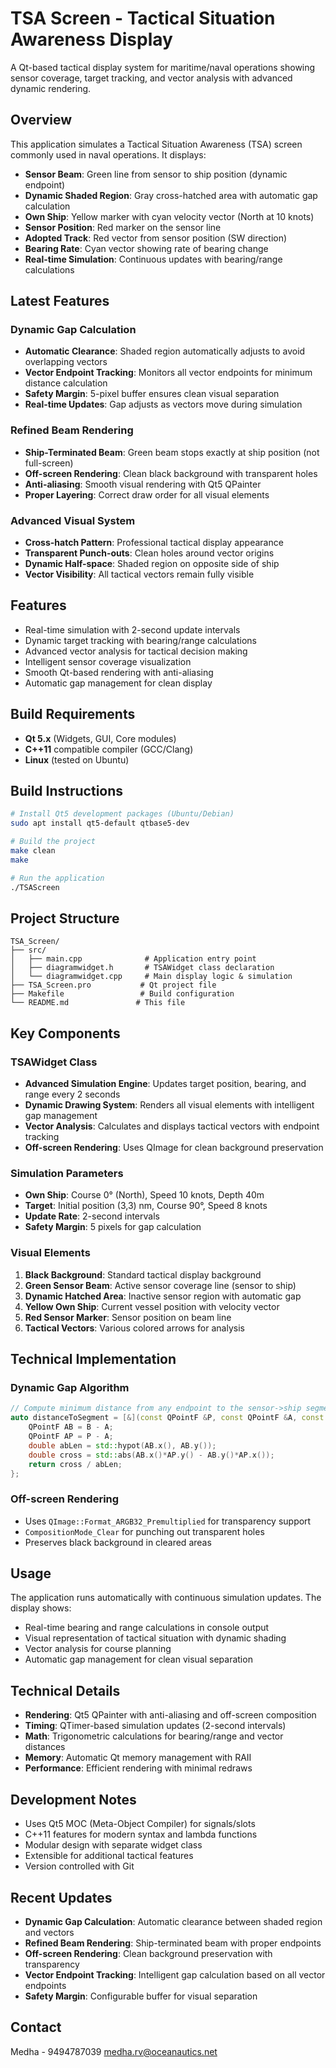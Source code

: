 # TSA Screen - Tactical Situation Awareness Display

A Qt-based tactical display system for maritime/naval operations showing sensor coverage, target tracking, and vector analysis with advanced dynamic rendering.

## Overview

This application simulates a Tactical Situation Awareness (TSA) screen commonly used in naval operations. It displays:

- **Sensor Beam**: Green line from sensor to ship position (dynamic endpoint)
- **Dynamic Shaded Region**: Gray cross-hatched area with automatic gap calculation
- **Own Ship**: Yellow marker with cyan velocity vector (North at 10 knots)
- **Sensor Position**: Red marker on the sensor line
- **Adopted Track**: Red vector from sensor position (SW direction)
- **Bearing Rate**: Cyan vector showing rate of bearing change
- **Real-time Simulation**: Continuous updates with bearing/range calculations

## Latest Features

### Dynamic Gap Calculation
- **Automatic Clearance**: Shaded region automatically adjusts to avoid overlapping vectors
- **Vector Endpoint Tracking**: Monitors all vector endpoints for minimum distance calculation
- **Safety Margin**: 5-pixel buffer ensures clean visual separation
- **Real-time Updates**: Gap adjusts as vectors move during simulation

### Refined Beam Rendering
- **Ship-Terminated Beam**: Green beam stops exactly at ship position (not full-screen)
- **Off-screen Rendering**: Clean black background with transparent holes
- **Anti-aliasing**: Smooth visual rendering with Qt5 QPainter
- **Proper Layering**: Correct draw order for all visual elements

### Advanced Visual System
- **Cross-hatch Pattern**: Professional tactical display appearance
- **Transparent Punch-outs**: Clean holes around vector origins
- **Dynamic Half-space**: Shaded region on opposite side of ship
- **Vector Visibility**: All tactical vectors remain fully visible

## Features

- Real-time simulation with 2-second update intervals
- Dynamic target tracking with bearing/range calculations
- Advanced vector analysis for tactical decision making
- Intelligent sensor coverage visualization
- Smooth Qt-based rendering with anti-aliasing
- Automatic gap management for clean display

## Build Requirements

- **Qt 5.x** (Widgets, GUI, Core modules)
- **C++11** compatible compiler (GCC/Clang)
- **Linux** (tested on Ubuntu)

## Build Instructions

```bash
# Install Qt5 development packages (Ubuntu/Debian)
sudo apt install qt5-default qtbase5-dev

# Build the project
make clean
make

# Run the application
./TSAScreen
```

## Project Structure

```
TSA_Screen/
├── src/
│   ├── main.cpp              # Application entry point
│   ├── diagramwidget.h       # TSAWidget class declaration
│   └── diagramwidget.cpp     # Main display logic & simulation
├── TSA_Screen.pro           # Qt project file
├── Makefile                 # Build configuration
└── README.md               # This file
```

## Key Components

### TSAWidget Class
- **Advanced Simulation Engine**: Updates target position, bearing, and range every 2 seconds
- **Dynamic Drawing System**: Renders all visual elements with intelligent gap management
- **Vector Analysis**: Calculates and displays tactical vectors with endpoint tracking
- **Off-screen Rendering**: Uses QImage for clean background preservation

### Simulation Parameters
- **Own Ship**: Course 0° (North), Speed 10 knots, Depth 40m
- **Target**: Initial position (3,3) nm, Course 90°, Speed 8 knots
- **Update Rate**: 2-second intervals
- **Safety Margin**: 5 pixels for gap calculation

### Visual Elements
1. **Black Background**: Standard tactical display background
2. **Green Sensor Beam**: Active sensor coverage line (sensor to ship)
3. **Dynamic Hatched Area**: Inactive sensor region with automatic gap
4. **Yellow Own Ship**: Current vessel position with velocity vector
5. **Red Sensor Marker**: Sensor position on beam line
6. **Tactical Vectors**: Various colored arrows for analysis

## Technical Implementation

### Dynamic Gap Algorithm
```cpp
// Compute minimum distance from any endpoint to the sensor->ship segment
auto distanceToSegment = [&](const QPointF &P, const QPointF &A, const QPointF &B) {
    QPointF AB = B - A;
    QPointF AP = P - A;
    double abLen = std::hypot(AB.x(), AB.y());
    double cross = std::abs(AB.x()*AP.y() - AB.y()*AP.x());
    return cross / abLen;
};
```

### Off-screen Rendering
- Uses `QImage::Format_ARGB32_Premultiplied` for transparency support
- `CompositionMode_Clear` for punching out transparent holes
- Preserves black background in cleared areas

## Usage

The application runs automatically with continuous simulation updates. The display shows:

- Real-time bearing and range calculations in console output
- Visual representation of tactical situation with dynamic shading
- Vector analysis for course planning
- Automatic gap management for clean visual separation

## Technical Details

- **Rendering**: Qt5 QPainter with anti-aliasing and off-screen composition
- **Timing**: QTimer-based simulation updates (2-second intervals)
- **Math**: Trigonometric calculations for bearing/range and vector distances
- **Memory**: Automatic Qt memory management with RAII
- **Performance**: Efficient rendering with minimal redraws

## Development Notes

- Uses Qt5 MOC (Meta-Object Compiler) for signals/slots
- C++11 features for modern syntax and lambda functions
- Modular design with separate widget class
- Extensible for additional tactical features
- Version controlled with Git

## Recent Updates

- **Dynamic Gap Calculation**: Automatic clearance between shaded region and vectors
- **Refined Beam Rendering**: Ship-terminated beam with proper endpoints
- **Off-screen Rendering**: Clean background preservation with transparency
- **Vector Endpoint Tracking**: Intelligent gap calculation based on all vector endpoints
- **Safety Margin**: Configurable buffer for visual separation

## Contact

Medha - 9494787039 
medha.rv@oceanautics.net
 